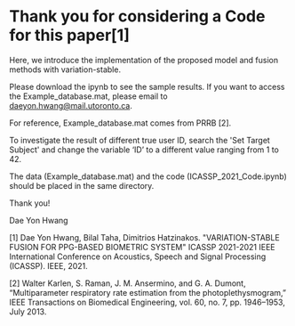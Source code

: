 # Thank you for considering a Code for this paper[1] 

Here, we introduce the implementation of the proposed model and fusion methods with variation-stable.

Please download the ipynb to see the sample results. If you want to access the Example_database.mat, please email to daeyon.hwang@mail.utoronto.ca.

For reference, Example_database.mat comes from PRRB [2].

To investigate the result of different true user ID, search the 'Set Target Subject' and change the variable ‘ID’ to a different value ranging from 1 to 42. 

The data (Example_database.mat) and the code (ICASSP_2021_Code.ipynb) should be placed in the same directory. 


Thank you!

Dae Yon Hwang

<style> Attention!!!: We made a mistake on citation of paper in final version - In Table 4 (b), it should be [8], not [7]. Sorry for confusion! {color:Red;} </style>

[1] Dae Yon Hwang, Bilal Taha, Dimitrios Hatzinakos. "VARIATION-STABLE FUSION FOR PPG-BASED BIOMETRIC SYSTEM" ICASSP 2021-2021 IEEE International Conference on Acoustics, Speech and Signal Processing (ICASSP). IEEE, 2021.


[2] Walter Karlen, S. Raman, J. M. Ansermino, and G. A. Dumont, “Multiparameter respiratory rate estimation from the photoplethysmogram,” IEEE Transactions on Biomedical Engineering, vol. 60, no. 7, pp. 1946–1953, July 2013.
